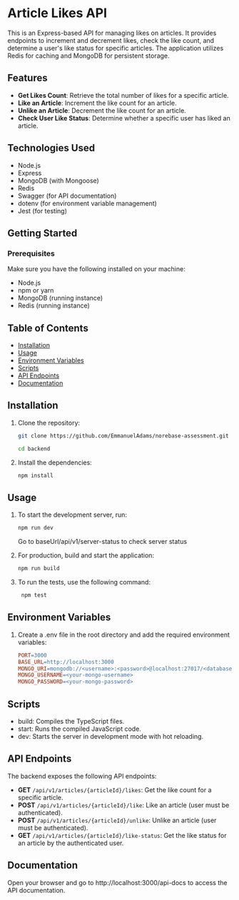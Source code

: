 # Article Likes API

This is an Express-based API for managing likes on articles. It provides endpoints to increment and decrement likes, check the like count, and determine a user's like status for specific articles. The application utilizes Redis for caching and MongoDB for persistent storage.

## Features

- **Get Likes Count**: Retrieve the total number of likes for a specific article.
- **Like an Article**: Increment the like count for an article.
- **Unlike an Article**: Decrement the like count for an article.
- **Check User Like Status**: Determine whether a specific user has liked an article.

## Technologies Used

- Node.js
- Express
- MongoDB (with Mongoose)
- Redis
- Swagger (for API documentation)
- dotenv (for environment variable management)
- Jest (for testing)

## Getting Started

### Prerequisites

Make sure you have the following installed on your machine:

- Node.js
- npm or yarn
- MongoDB (running instance)
- Redis (running instance)

## Table of Contents

- [Installation](#installation)
- [Usage](#usage)
- [Environment Variables](#environment-variables)
- [Scripts](#scripts)
- [API Endpoints](#api-endpoints)
- [Documentation](#documentation)

## Installation

1. Clone the repository:

   ```bash
   git clone https://github.com/EmmanuelAdams/norebase-assessment.git

   cd backend
   ```

2. Install the dependencies:
   ```bash
   npm install
   ```

## Usage

1. To start the development server, run:

   ```bash
   npm run dev
   ```

   Go to baseUrl/api/v1/server-status to check server status

2. For production, build and start the application:

   ```bash
   npm run build
   ```

3. To run the tests, use the following command:

   ```bash
    npm test
   ```

## Environment Variables

1. Create a .env file in the root directory and add the required environment variables:
   ```makefile
   PORT=3000
   BASE_URL=http://localhost:3000
   MONGO_URI=mongodb://<username>:<password>@localhost:27017/<database>
   MONGO_USERNAME=<your-mongo-username>
   MONGO_PASSWORD=<your-mongo-password>
   ```

## Scripts

- build: Compiles the TypeScript files.
- start: Runs the compiled JavaScript code.
- dev: Starts the server in development mode with hot reloading.

## API Endpoints

The backend exposes the following API endpoints:

- **GET** `/api/v1/articles/{articleId}/likes`: Get the like count for a specific article.
- **POST** `/api/v1/articles/{articleId}/like`: Like an article (user must be authenticated).
- **POST** `/api/v1/articles/{articleId}/unlike`: Unlike an article (user must be authenticated).
- **GET** `/api/v1/articles/{articleId}/like-status`: Get the like status for an article by the authenticated user.

## Documentation

Open your browser and go to http://localhost:3000/api-docs to access the API documentation.
